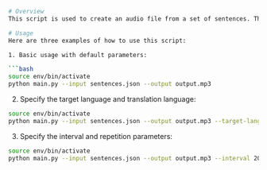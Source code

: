 ```bash
# Overview
This script is used to create an audio file from a set of sentences. The sentences are provided in a JSON file. The script uses Google Text-to-Speech to convert the sentences into speech. The speech is then combined with a transition sound to create the final audio file. The script allows the user to specify the target language, the translation language, the interval between repetitions, and the number of times to repeat the target language and the translation.

# Usage
Here are three examples of how to use this script:

1. Basic usage with default parameters:

```bash
source env/bin/activate
python main.py --input sentences.json --output output.mp3
```

2. Specify the target language and translation language:

```bash
source env/bin/activate
python main.py --input sentences.json --output output.mp3 --target-lang ja --tr-lang en
```

3. Specify the interval and repetition parameters:

```bash
source env/bin/activate
python main.py --input sentences.json --output output.mp3 --interval 2000 --target-repeat 2 --translation-repeat 2
```
```
